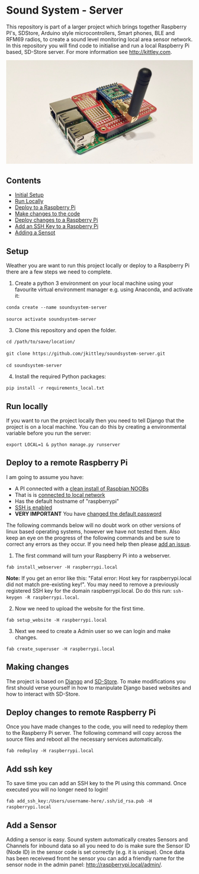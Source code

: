# Sound System - Server
This repository is part of a larger project which brings together Raspberry PI's, SDStore, Arduino style microcontrollers, Smart phones, BLE and RFM69 radios, to create a sound level monitoring local area sensor network. In this repository you will find code to initialise and run a local Raspberry Pi based, SD-Store server. For more information see http://kittley.com.

![Example](_res/server.jpg)

## Contents 
* [Initial Setup](#setup)
* [Run Locally](#runlocal)
* [Deploy to a Raspberry Pi](#deploy)
* [Make changes to the code](#makechanges)
* [Deploy changes to a Raspberry Pi](#redeploy)
* [Add an SSH Key to a Raspberry Pi](#sshkey)
* [Adding a Sensot](#addsensor)

## <a name="setup"></a>Setup 
Weather you are want to run this project locally or deploy to a Raspberry Pi there are a few steps we need to complete.

1. Create a python 3 environment on your local machine using your favourite virtual environment manager e.g. using Anaconda, and activate it: 

```
conda create --name soundsystem-server

source activate soundsystem-server
```

3. Clone this repository and open the folder.
```
cd /path/to/save/location/

git clone https://github.com/jkittley/soundsystem-server.git 

cd soundsystem-server
```

4. Install the required Python packages:

```
pip install -r requirements_local.txt
```

## <a name="runlocal"></a>Run locally
If you want to run the project locally then you need to tell Django that the project is on a local machine. You can do this by creating a environmental variable before you run the server:

```
export LOCAL=1 & python manage.py runserver
```

## <a name="deploy"></a>Deploy to a remote Raspberry Pi
I am going to assume you have:

* A PI connected with a [clean install of Raspbian NOOBs](https://www.raspberrypi.org/documentation/installation/noobs.md)
* That is is [connected to local network](https://www.raspberrypi.org/documentation/configuration/wireless/) 
* Has the default hostname of "raspberrypi"
* [SSH is enabled](https://www.raspberrypi.org/documentation/remote-access/ssh/)
* **VERY IMPORTANT** You have [changed the default password](https://www.raspberrypi.org/documentation/linux/usage/users.md)

The following commands below will no doubt work on other versions of linux based operating systems, however we have not tested them. Also keep an eye on the progress of the following commands and be sure to correct any errors as they occur. If you need help then please [add an issue](https://github.com/jkittley/soundsystem-server/issues).

1. The first command will turn your Raspberry Pi into a webserver.
```
fab install_webserver -H raspberrypi.local
``` 
**Note:** If you get an error like this: "Fatal error: Host key for raspberrypi.local did not match pre-existing key!". You may need to remove a previously registered SSH key for the domain raspberrypi.local. Do do this run: `ssh-keygen -R raspberrypi.local`.

2. Now we need to upload the website for the first time.
```
fab setup_website -H raspberrypi.local
``` 
3. Next we need to create a Admin user so we can login and make changes.
```
fab create_superuser -H raspberrypi.local
```

## <a name="makechanges"></a>Making changes
The project is based on [Django](https://www.djangoproject.com/) and [SD-Store](https://bitbucket.org/ecostanza/sd_store/src/master/README.md). To make modifications you first should verse yourself in how to manipulate Django based websites and how to interact with SD-Store.

## <a name="redeploy"></a>Deploy changes to remote Raspberry Pi
Once you have made changes to the code, you will need to redeploy them to the Raspberry Pi server. The following command will copy across the source files and reboot all the necessary services automatically.

```
fab redeploy -H raspberrypi.local
```

## <a name="sshkey"></a>Add ssh key
To save time you can add an SSH key to the PI using this command. Once executed you will no longer need to login!

```
fab add_ssh_key:/Users/username-here/.ssh/id_rsa.pub -H raspberrypi.local
```

## <a name="addsensor"></a>Add a Sensor
Adding a sensor is easy. Sound system automatically creates Sensors and Channels for inbound data so all you need to do is make sure the Sensor ID (Node ID) in the sensor code is set correctly (e.g. it is unique). Once data has been receivewd fromt he sensor you can add a friendly name for the sensor node in the admin panel: http://raspberrypi.local/admin/.

